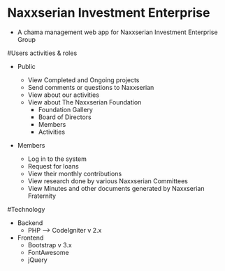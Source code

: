 # Naxxserian Investment Enterprise
* A chama management web app for Naxxserian Investment Enterprise Group

#Users activities & roles
* Public
  * View Completed and Ongoing projects
  * Send comments or questions to Naxxserian
  * View about our activities
  * View about The Naxxserian Foundation
    * Foundation Gallery
    * Board of Directors
    * Members
    * Activities

* Members
  * Log in to the system
  * Request for loans
  * View their monthly contributions
  * View research done by various Naxxserian Committees
  * View Minutes and other documents generated by Naxxserian Fraternity

#Technology
 * Backend
    * PHP --> CodeIgniter v 2.x
 * Frontend
    * Bootstrap v 3.x
    * FontAwesome
    * jQuery
